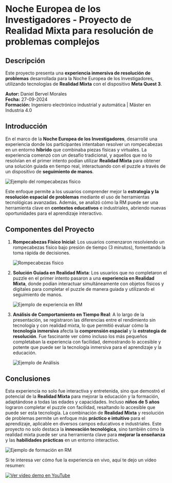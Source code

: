 # Noche Europea de los Investigadores - Proyecto de Realidad Mixta para resolución de problemas complejos

## Descripción
Este proyecto presenta una **experiencia inmersiva de resolución de problemas** desarrollada para la Noche Europea de los Investigadores, utilizando tecnologías de **Realidad Mixta** con el dispositivo **Meta Quest 3**.

**Autor:** Daniel Bervel Morales  
**Fecha:** 27-09-2024  
**Formación:** Ingeniero electrónico industrial y automática | Máster en Industria 4.0

## Introducción
En el marco de la **Noche Europea de los Investigadores**, desarrollé una experiencia donde los participantes intentaban resolver un rompecabezas en un entorno **híbrido** que combinaba piezas físicas y virtuales. La experiencia comenzó con un desafío tradicional, y aquellos que no lo resolvían en el primer intento podían utilizar **Realidad Mixta** para obtener una solución guiada en tiempo real, interactuando con el puzzle a través de un dispositivo de **seguimiento de manos**.

![Ejemplo del rompecabezas físico](imagenes/puzzlefisico.png)

Este enfoque permite a los usuarios comprender mejor la **estrategia y la resolución espacial de problemas** mediante el uso de herramientas tecnológicas avanzadas. Además, se analizó cómo la RM puede ser una herramienta clave en **contextos educativos** e industriales, abriendo nuevas oportunidades para el aprendizaje interactivo.

## Componentes del Proyecto

1. **Rompecabezas Físico Inicial**: Los usuarios comenzaron resolviendo un rompecabezas físico bajo presión de tiempo (3 minutos), fomentando la toma rápida de decisiones.
   
   ![Rompecabezas físico](imagenes/rompecabezafisico.png)

2. **Solución Guiada en Realidad Mixta**: Los usuarios que no completaron el puzzle en el primer intento pasaron a una **experiencia en Realidad Mixta**, donde podían interactuar simultáneamente con objetos físicos y digitales para completar el puzzle de manera guiada y utilizando el seguimiento de manos.

   ![Ejemplo de experiencia en RM](imagenes/realidadmixta.png)

3. **Análisis de Comportamiento en Tiempo Real**: A lo largo de la presentación, se registraron las diferencias entre el rendimiento sin tecnología y con realidad mixta, lo que permitió evaluar cómo la **tecnología inmersiva** afecta la **comprensión espacial** y la **estrategia de resolución**. Fue fascinante ver cómo incluso los más pequeños completaban la experiencia con facilidad, demostrando lo accesible y potente que puede ser la tecnología inmersiva para el aprendizaje y la educación. 

   ![Ejemplo de Análisis](imagenes/analisis.png)


## Conclusiones
Esta experiencia no solo fue interactiva y entretenida, sino que demostró el potencial de la **Realidad Mixta** para mejorar la educación y la formación, adaptándose a todas las edades y capacidades. Incluso **niños de 5 años** lograron completar el puzzle con facilidad, resaltando lo accesible que puede ser esta tecnología. La combinación de **Realidad Mixta** y resolución de problemas permite un enfoque más **práctico e intuitivo** para el aprendizaje, aplicable en diversos campos educativos e industriales. Este proyecto no solo destaca la **innovación tecnológica**, sino también cómo la realidad mixta puede ser una herramienta clave para **mejorar la enseñanza** y las **habilidades prácticas** en un entorno interactivo.

![Ejemplo de formación en RM](imagenes/formacionRM.png)



Si te interesa ver cómo fue la experiencia en vivo, aquí te dejo un vídeo resumen:

[![Ver video demo en YouTube](https://img.youtube.com/vi/zNT6fqZb34w/hqdefault.jpg)](https://youtube.com/shorts/zNT6fqZb34w?si=yGWNZ63tBDi_W3Sk)
